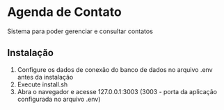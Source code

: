 # Agenda de Contato
Sistema para poder gerenciar e consultar contatos

## Instalação
1. Configure os dados de conexão do banco de dados no arquivo .env antes da instalação
2. Execute install.sh
3. Abra o navegador e acesse 127.0.0.1:3003 (3003 - porta da aplicação configurada no arquivo .env)
